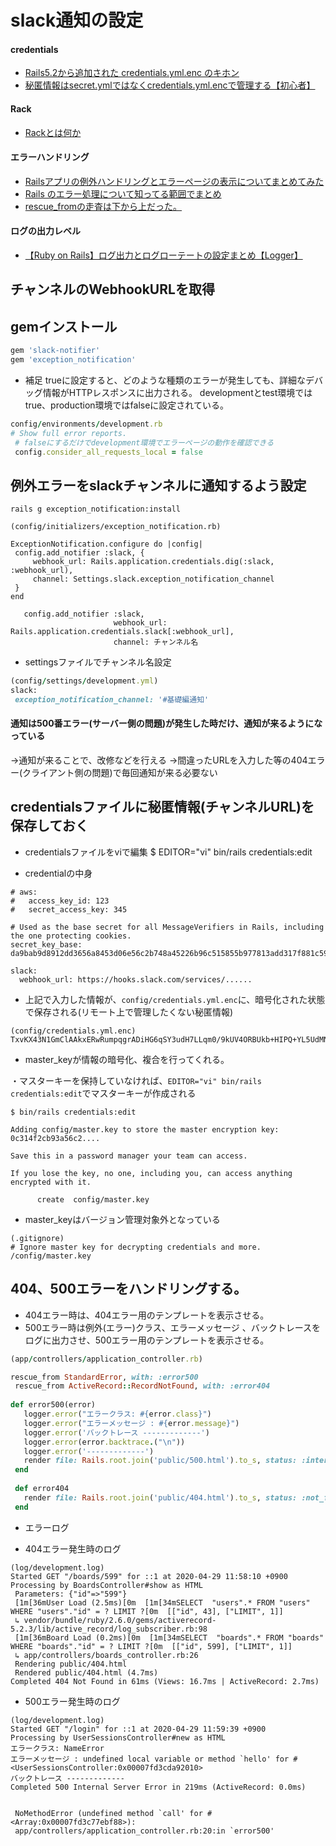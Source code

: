 # slack通知の設定

#### credentials
- [Rails5.2から追加された credentials.yml.enc のキホン](https://qiita.com/NaokiIshimura/items/2a179f2ab910992c4d39)  
- [秘匿情報はsecret.ymlではなくcredentials.yml.encで管理する【初心者】](https://qiita.com/15grmr/items/a687d0ed211ef60e751c)

#### Rack
- [Rackとは何か](https://qiita.com/k0kubun/items/248395f68164b52aec4a)

#### エラーハンドリング
- [Railsアプリの例外ハンドリングとエラーページの表示についてまとめてみた](https://qiita.com/upinetree/items/273ae574f1c021d24c37)  
- [Rails のエラー処理について知ってる範囲でまとめ](https://qiita.com/myt732/items/42a46dcd4943ca9c0c24)
- [rescue_fromの走査は下から上だった。](rescue_fromの走査は下から上だった。)

#### ログの出力レベル
- [【Ruby on Rails】ログ出力とログローテートの設定まとめ【Logger】](https://techblog.kyamanak.com/entry/2017/12/25/151921)


## チャンネルのWebhookURLを取得

## gemインストール

```ruby
gem 'slack-notifier'
gem 'exception_notification'
```

- 補足
trueに設定すると、どのような種類のエラーが発生しても、詳細なデバッグ情報がHTTPレスポンスに出力される。
developmentとtest環境ではtrue、production環境ではfalseに設定されている。

```ruby
config/environments/development.rb
# Show full error reports.
 # falseにするだけでdevelopment環境でエラーページの動作を確認できる
 config.consider_all_requests_local = false
```


## 例外エラーをslackチャンネルに通知するよう設定

`rails g exception_notification:install`

```terminal
(config/initializers/exception_notification.rb)

ExceptionNotification.configure do |config|
 config.add_notifier :slack, {
     webhook_url: Rails.application.credentials.dig(:slack, :webhook_url),
     channel: Settings.slack.exception_notification_channel
 }
end

   config.add_notifier :slack,
                       webhook_url: Rails.application.credentials.slack[:webhook_url],
                       channel: チャンネル名
```
 
- settingsファイルでチャンネル名設定

```ruby
(config/settings/development.yml)
slack:
 exception_notification_channel: '#基礎編通知'
```

#### 通知は500番エラー(サーバー側の問題)が発生した時だけ、通知が来るようになっている
→通知が来ることで、改修などを行える
→間違ったURLを入力した等の404エラー(クライアント側の問題)で毎回通知が来る必要ない


## credentialsファイルに秘匿情報(チャンネルURL)を保存しておく

- credentialsファイルをviで編集
$ EDITOR="vi" bin/rails credentials:edit

- credentialの中身

```
# aws:
#   access_key_id: 123
#   secret_access_key: 345
 
# Used as the base secret for all MessageVerifiers in Rails, including the one protecting cookies.
secret_key_base: da9bab9d8912dd3656a8453d06e56c2b748a45226b96c515855b977813add317f881c5943d9a33b32598e8b6ede59f9b645c06578231596e2492bdbb55c859a8
 
slack:
  webhook_url: https://hooks.slack.com/services/......
```

- 上記で入力した情報が、`config/credentials.yml.enc`に、暗号化された状態で保存される(リモート上で管理したくない秘匿情報)

```ruby:
(config/credentials.yml.enc)
TxvKX43N1GmClAAkxERwRumpqgrADiHG6qSY3udH7LLqm0/9kUV4ORBUkb+HIPQ+YL5UdMNaECxR2g1+2rhiHTQvz+7Dc0A25ZJqaxj0se2/cT7cAY1ueYyPloXbhSZFTf+vG4+2k+iLX9ga5EyDmmzHHgkZaoEZ3UvXSShlEpm4iOT2uNxNHKEen1QfZKt4JzzpYpqHtgeKSSN
```

- master_keyが情報の暗号化、複合を行ってくれる。

・マスターキーを保持していなければ、`EDITOR="vi" bin/rails credentials:edit`でマスターキーが作成される

```
$ bin/rails credentials:edit

Adding config/master.key to store the master encryption key: 0c314f2cb93a56c2....

Save this in a password manager your team can access.

If you lose the key, no one, including you, can access anything encrypted with it.

      create  config/master.key
```

- master_keyはバージョン管理対象外となっている

```
(.gitignore)
# Ignore master key for decrypting credentials and more.
/config/master.key
```

## 404、500エラーをハンドリングする。

- 404エラー時は、404エラー用のテンプレートを表示させる。
- 500エラー時は例外(エラー)クラス、エラーメッセージ 、バックトレースをログに出力させ、500エラー用のテンプレートを表示させる。

```ruby
(app/controllers/application_controller.rb)

rescue_from StandardError, with: :error500
 rescue_from ActiveRecord::RecordNotFound, with: :error404
 
def error500(error)
   logger.error("エラークラス: #{error.class}")
   logger.error("エラーメッセージ : #{error.message}")
   logger.error('バックトレース -------------')
   logger.error(error.backtrace.("\n"))
   logger.error('-------------')
   render file: Rails.root.join('public/500.html').to_s, status: :internal_server_error, layout: false, content_type: 'text/html'
 end
 
 def error404
   render file: Rails.root.join('public/404.html').to_s, status: :not_found, layout: false, content_type: 'text/html'
 end
 ```

- エラーログ

- 404エラー発生時のログ

```
(log/development.log)
Started GET "/boards/599" for ::1 at 2020-04-29 11:58:10 +0900
Processing by BoardsController#show as HTML
 Parameters: {"id"=>"599"}
 [1m[36mUser Load (2.5ms)[0m  [1m[34mSELECT  "users".* FROM "users" WHERE "users"."id" = ? LIMIT ?[0m  [["id", 43], ["LIMIT", 1]]
 ↳ vendor/bundle/ruby/2.6.0/gems/activerecord-5.2.3/lib/active_record/log_subscriber.rb:98
 [1m[36mBoard Load (0.2ms)[0m  [1m[34mSELECT  "boards".* FROM "boards" WHERE "boards"."id" = ? LIMIT ?[0m  [["id", 599], ["LIMIT", 1]]
 ↳ app/controllers/boards_controller.rb:26
 Rendering public/404.html
 Rendered public/404.html (4.7ms)
Completed 404 Not Found in 61ms (Views: 16.7ms | ActiveRecord: 2.7ms)
```

- 500エラー発生時のログ

```
(log/development.log)
Started GET "/login" for ::1 at 2020-04-29 11:59:39 +0900
Processing by UserSessionsController#new as HTML
エラークラス: NameError
エラーメッセージ : undefined local variable or method `hello' for #<UserSessionsController:0x00007fd3cda92010>
バックトレース -------------
Completed 500 Internal Server Error in 219ms (ActiveRecord: 0.0ms)
 
 
 NoMethodError (undefined method `call' for #<Array:0x00007fd3c77ebf88>):
 app/controllers/application_controller.rb:20:in `error500'
 ```
